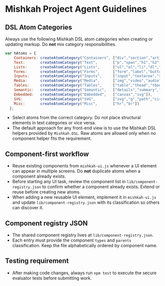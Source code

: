 # Mishkah Project Agent Guidelines

## DSL Atom Categories
Always use the following Mishkah DSL atom categories when creating or updating markup. Do **not** mix category responsibilities.

```javascript
var hAtoms = {
    Containers: createAtomCategory("Containers", ["div","section","article","header","footer","main","nav","aside","address"]),
    Text:       createAtomCategory("Text",       ["p","span","h1","h2","h3","h4","h5","h6","strong","em","b","i","small","mark","code","pre","blockquote","time","sup","sub","a"]),
    Lists:      createAtomCategory("Lists",      ["ul","ol","li","dl","dt","dd"]),
    Forms:      createAtomCategory("Forms",      ["form","label","button","fieldset","legend","datalist","output","progress","meter"]),
    Inputs:     createAtomCategory("Inputs",     ["input","textarea","select","option","optgroup"]),
    Media:      createAtomCategory("Media",      ["img","video","audio","source","track","picture","iframe"]),
    Tables:     createAtomCategory("Tables",     ["table","thead","tbody","tfoot","tr","th","td","caption","col","colgroup"]),
    Semantic:   createAtomCategory("Semantic",   ["details","summary","figure","figcaption","template"]),
    Embedded:   createAtomCategory("Embedded",   ["canvas","svg"]),
    SVG:        createAtomCategory("SVG",        ["svg","g","path","circle","ellipse","rect","line","polyline","polygon","text","tspan","defs","use","clipPath","mask","linearGradient","radialGradient","stop","pattern","symbol","marker","filter","feGaussianBlur","feOffset","feBlend","feColorMatrix"]),
    Misc:       createAtomCategory("Misc",       ["hr","br"])
  };
```

- Select atoms from the correct category. Do not place structural elements in text categories or vice versa.
- The default approach for any front-end view is to use the Mishkah DSL helpers provided by `Mishkah.DSL`. Raw atoms are allowed only when no component helper fits the requirement.

## Component-first workflow
- Reuse existing components from `mishkah-ui.js` whenever a UI element can appear in multiple screens. Do **not** duplicate atoms when a component already exists.
- Before starting any UI task, review the component list in `lib/component-registry.json` to confirm whether a component already exists. Extend or reuse before creating new atoms.
- When adding a new reusable UI element, implement it in `mishkah-ui.js` and update `lib/component-registry.json` with its classification so others can discover it.

## Component registry JSON
- The shared component registry lives at `lib/component-registry.json`.
- Each entry must provide the component `types` and `parents` classification. Keep the file alphabetically ordered by component name.

## Testing requirement
- After making code changes, always run `npm test` to execute the secure evaluator tests before submitting work.
